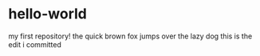 # hello-world
my first repository!
the quick brown fox jumps over the lazy dog
this is the edit i committed
